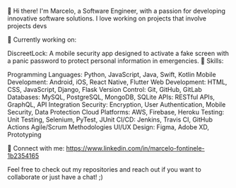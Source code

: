 👋 Hi there! I'm Marcelo, a Software Engineer, with a passion for developing innovative software solutions. I love working on projects that involve projects devs

🚀 Currently working on:

DiscreetLock: A mobile security app designed to activate a fake screen with a panic password to protect personal information in emergencies.
🌟 Skills:

Programming Languages: Python, JavaScript, Java, Swift, Kotlin
Mobile Development: Android, iOS, React Native, Flutter
Web Development: HTML, CSS, JavaScript, Django, Flask
Version Control: Git, GitHub, GitLab
Databases: MySQL, PostgreSQL, MongoDB, SQLite
APIs: RESTful APIs, GraphQL, API Integration
Security: Encryption, User Authentication, Mobile Security, Data Protection
Cloud Platforms: AWS, Firebase, Heroku
Testing: Unit Testing, Selenium, PyTest, JUnit
CI/CD: Jenkins, Travis CI, GitHub Actions
Agile/Scrum Methodologies
UI/UX Design: Figma, Adobe XD, Prototyping

🔗 Connect with me:
https://www.linkedin.com/in/marcelo-fontinele-1b2354165

Feel free to check out my repositories and reach out if you want to collaborate or just have a chat! ;)
